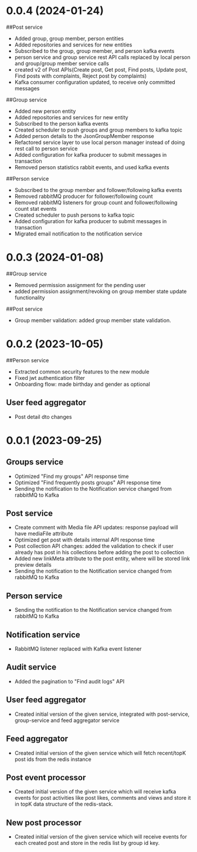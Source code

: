 # 0.0.4 (2024-01-24)

##Post service
- Added group, group member, person entities
- Added repositories and services for new entities
- Subscribed to the group, group member, and person kafka events
- person service and group service rest API calls replaced by local person and group/group member service calls
- created v2 of Post APIs(Create post, Get post, Find posts, Update post, Find posts with complaints, Reject post by complaints)
- Kafka consumer configuration updated, to receive only committed messages

##Group service
- Added new person entity
- Added repositories and services for new entity
- Subscribed to the person kafka events
- Created scheduler to push groups and group members to kafka topic
- Added person details to the JsonGroupMember response
- Refactored service layer to use local person manager instead of doing rest call to person service
- Added configuration for kafka producer to submit messages in transaction
- Removed person statistics rabbit events, and used kafka events

##Person service
- Subscribed to the group member and follower/following kafka events
- Removed rabbitMQ producer for follower/following count
- Removed rabbitMQ listeners for group count and follower/following count stat events
- Created scheduler to push persons to kafka topic
- Added configuration for kafka producer to submit messages in transaction
- Migrated email notification to the notification service

# 0.0.3 (2024-01-08)

##Group service
- Removed permission assignment for the pending user
- added permission assignment/revoking on group member state update functionality

##Post service
- Group member validation: added group member state validation.

# 0.0.2 (2023-10-05)

##Person service
- Extracted common security features to the new module
- Fixed jwt authentication filter
- Onboarding flow: made birthday and gender as optional

## User feed aggregator
- Post detail dto changes

# 0.0.1 (2023-09-25)
## Groups service
- Optimized "Find my groups" API response time
- Optimized "Find frequently posts groups" API response time
- Sending the notification to the Notification service changed from rabbitMQ to Kafka

## Post service
- Create comment with Media file API updates: response payload will have mediaFile attribute
- Optimized get post with details internal API response time
- Post collection API changes: added the validation to check if user already has post in his collections before adding the post to collection
- Added new linkMeta attribute to the post entity, where will be stored link preview details
- Sending the notification to the Notification service changed from rabbitMQ to Kafka

## Person service
- Sending the notification to the Notification service changed from rabbitMQ to Kafka

## Notification service
- RabbitMQ listener replaced with Kafka event listener

## Audit service
- Added the pagination to "Find audit logs" API

## User feed aggregator
- Created initial version of the given service, integrated with post-service, group-service and feed aggregator service

## Feed aggregator
- Created initial version of the given service which will fetch recent/topK post ids from the redis instance

## Post event processor
- Created initial version of the given service which will receive kafka events for post activities like post likes, comments and views and store it in topK data structure of the redis-stack.

## New post processor
- Created initial version of the given service which will receive events for each created post and store in the redis list by group id key.

